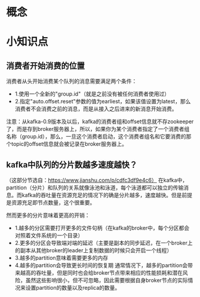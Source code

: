 
# 概念

# 小知识点
## 消费者开始消费的位置
消费者从头开始消费某个队列的消息需要满足两个条件：
* 1.使用一个全新的"group.id"（就是之前没有被任何消费者使用过）
* 2.指定"auto.offset.reset"参数的值为earliest，如果该值设置为latest，那么消费者不会消费之前的消息，而是从接入之后进来的新消息开始消费。

注意：从kafka-0.9版本及以后，kafka的消费者组和offset信息就不存zookeeper了，而是存到broker服务器上，所以，如果你为某个消费者指定了一个消费者组名称（group.id），那么，一旦这个消费者启动，这个消费者组名和它要消费的那个topic的offset信息就会被记录在broker服务器上。


## kafka中队列的分片数越多速度越快？
（这部分节选自：https://www.jianshu.com/p/cdfc3df9e4c6）
在kafka中，partition（分片）和队列的关系就像泳池和泳道，每个泳道都可以独立的传输消息。而kafka的吞吐量在资源充足的情况下的确是分片越多，速度越快。但是前提是资源充足即节点数量，这个很重要。

然而更多的分片意味着更高的开销：
* 1.越多的分区需要打开更多的文件句柄（在kafka的broker中，每个分区都会对照着文件系统的一个目录）
* 2.更多的分区会导致端对端的延迟（主要是副本的同步延迟，在一个broker上的副本从其他broker的leader上复制数据的时候只会开启一个线程）
* 3.越多的partition意味着需要更多的内存
* 4.越多的partition会导致更长时间的恢复期
通常情况下，越多的partition会带来越高的吞吐量，但是同时也会给broker节点带来相应的性能损耗和潜在风险，虽然这些影响很小，但不可忽略，因此需要根据自身broker节点的实际情况来设置partition的数量以及replica的数量。

